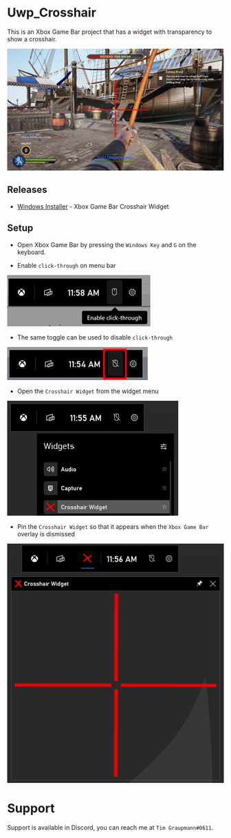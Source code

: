 # Uwp_Crosshair

This is an Xbox Game Bar project that has a widget with transparency to show a crosshair.

![image_1](images/image_1.png)

## Releases

* [Windows Installer](https://github.com/tgraupmann/Uwp_Crosshair/releases/tag/1.0.0) - Xbox Game Bar Crosshair Widget

## Setup

* Open Xbox Game Bar by pressing the `Windows Key` and `G` on the keyboard.

* Enable `click-through` on menu bar

![image_5](images/image_5.png)

* The same toggle can be used to disable `click-through`

![image_2](images/image_2.png)

* Open the `Crosshair Widget` from the widget menu

![image_3](images/image_3.png)

* Pin the `Crosshair Widget` so that it appears when the `Xbox Game Bar` overlay is dismissed

![image_4](images/image_4.png)

# Support

Support is available in Discord, you can reach me at `Tim Graupmann#0611`.
